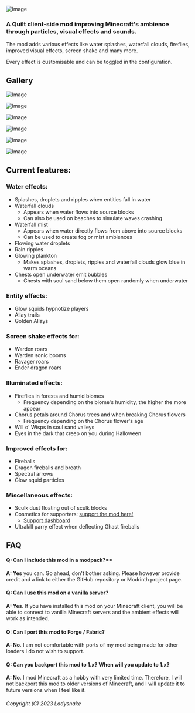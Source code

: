 ![Image](https://github.com/Ladysnake/Effective/blob/main/title.png?raw=true)


### A Quilt client-side mod improving Minecraft's ambience through particles, visual effects and sounds.

The mod adds various effects like water splashes, waterfall clouds, fireflies, improved visual effects, screen shake and many more.

Every effect is customisable and can be toggled in the configuration.

## Gallery
![Image](https://github.com/Ladysnake/Effective/blob/main/gallery/cascades.png?raw=true)

![Image](https://github.com/Ladysnake/Effective/blob/main/gallery/fireflies.png?raw=true)

![Image](https://github.com/Ladysnake/Effective/blob/main/gallery/chests.png?raw=true)

![Image](https://github.com/Ladysnake/Effective/blob/main/gallery/wisps.png?raw=true)

![Image](https://github.com/Ladysnake/Effective/blob/main/gallery/allays.png?raw=true)

![Image](https://github.com/Ladysnake/Effective/blob/main/gallery/sculk.png?raw=true)


## Current features:
### Water effects:
- Splashes, droplets and ripples when entities fall in water
- Waterfall clouds
    - Appears when water flows into source blocks
    - Can also be used on beaches to simulate waves crashing
- Waterfall mist
    - Appears when water directly flows from above into source blocks
    - Can be used to create fog or mist ambiences
- Flowing water droplets
- Rain ripples
- Glowing plankton
    - Makes splashes, droplets, ripples and waterfall clouds glow blue in warm oceans
- Chests open underwater emit bubbles
    - Chests with soul sand below them open randomly when underwater

### Entity effects:
- Glow squids hypnotize players
- Allay trails
- Golden Allays

### Screen shake effects for:
- Warden roars
- Warden sonic booms
- Ravager roars
- Ender dragon roars

### Illuminated effects:
- Fireflies in forests and humid biomes
    - Frequency depending on the biome's humidity, the higher the more appear
- Chorus petals around Chorus trees and when breaking Chorus flowers
    - Frequency depending on the Chorus flower's age
- Will o' Wisps in soul sand valleys
- Eyes in the dark that creep on you during Halloween

### Improved effects for:
- Fireballs
- Dragon fireballs and breath
- Spectral arrows
- Glow squid particles

### Miscellaneous effects:
- Sculk dust floating out of sculk blocks
- Cosmetics for supporters: [support the mod here!](https://ko-fi.com/s/2ef8e053cb)
    - [Support dashboard](https://doctor4t.ladysnake.org/login)
- Ultrakill parry effect when deflecting Ghast fireballs


## FAQ

#### Q: Can I include this mod in a modpack?**

**A: Yes** you can. Go ahead, don't bother asking. Please however provide credit and a link to either the GitHub repository or Modrinth project page.

#### Q: Can I use this mod on a vanilla server?

**A: Yes**. If you have installed this mod on your Minecraft client, you will  be able to connect to vanilla Minecraft servers and the ambient effects  will work as intended.

#### Q: Can I port this mod to Forge / Fabric?

**A: No**. I am not comfortable with ports of my mod being made for other loaders I do not wish to support.

#### Q: Can you backport this mod to 1.x? When will you update to 1.x?

**A: No**. I mod Minecraft as a hobby with very limited time. Therefore, I will not backport this mod to older versions of Minecraft, and I will update it to future versions when I feel like it.

###### Copyright (C) 2023 Ladysnake
